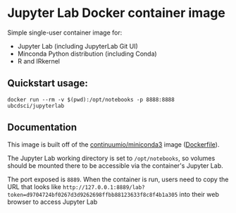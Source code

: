 # Jupyter Lab Docker container image

Simple single-user container image for:
- Jupyter Lab (including JupyterLab Git UI)
- Minconda Python distribution (including Conda)
- R and IRkernel

## Quickstart usage:

```
docker run --rm -v $(pwd):/opt/notebooks -p 8888:8888 ubcdsci/jupyterlab
```

## Documentation

This image is built off of the [continuumio/miniconda3](https://hub.docker.com/r/continuumio/miniconda3) image ([Dockerfile](https://github.com/ContinuumIO/docker-images/blob/master/miniconda3/debian/Dockerfile)).

The Jupyter Lab working directory is set to `/opt/notebooks`, 
so volumes should be mounted there to be accessible via the container's Jupyter Lab.

The port exposed is `8889`. When the container is run, users need to copy the URL that looks like `http://127.0.0.1:8889/lab?token=d9704724bf0267d3d9262698ffbb88123633f8c8f4b1a305` into their web browser to access Jupyter Lab
